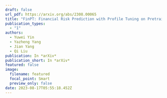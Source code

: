 ```yaml
---
draft: false
url_pdf: https://arxiv.org/abs/2308.00065
title: "FinPT: Financial Risk Prediction with Profile Tuning on Pretrained Foundation Models"
publication_types:
  - "1"
authors:
  - Yuwei Yin
  - Yazheng Yang
  - Jian Yang
  - Qi Liu
publication: In *arXiv*
publication_short: In *arXiv*
featured: false
image:
  filename: featured
  focal_point: Smart
  preview_only: false
date: 2023-08-17T05:55:18.452Z
---
```

